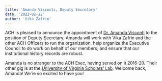 ```yaml
---
title: 'Amanda Visconti, Deputy Secretary'
date: '2022-02-22'
author: 'Vika Zafrin'
---
```

ACH is pleased to announce the appointment of [Dr. Amanda Visconti](http://amandavisconti.com/) to the position of Deputy Secretary. Amanda will work with Vika Zafrin and the other ACH Officers to run the organization, help organize the Executive Council to do work on behalf of our members, and ensure that our institutional history records are robust.

Amanda is no stranger to the ACH Exec, having served on it 2016-20. Their other gig is at the [University of Virginia Scholars’ Lab](https://scholarslab.lib.virginia.edu/). Welcome back, Amanda! We’re so excited to have you!